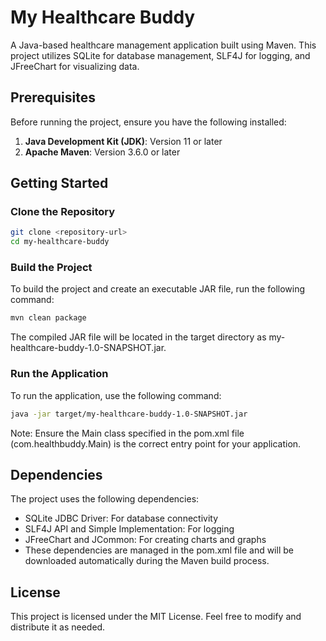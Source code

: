 # My Healthcare Buddy

A Java-based healthcare management application built using Maven. This project utilizes SQLite for database management, SLF4J for logging, and JFreeChart for visualizing data.

## Prerequisites

Before running the project, ensure you have the following installed:

1. **Java Development Kit (JDK)**: Version 11 or later  
2. **Apache Maven**: Version 3.6.0 or later  

## Getting Started

### Clone the Repository

```bash
git clone <repository-url>
cd my-healthcare-buddy
```

### Build the Project

To build the project and create an executable JAR file, run the following command:

```bash
mvn clean package
```

The compiled JAR file will be located in the target directory as my-healthcare-buddy-1.0-SNAPSHOT.jar.

### Run the Application

To run the application, use the following command:

```bash
java -jar target/my-healthcare-buddy-1.0-SNAPSHOT.jar
```

Note: Ensure the Main class specified in the pom.xml file (com.healthbuddy.Main) is the correct entry point for your application.

## Dependencies

The project uses the following dependencies:

- SQLite JDBC Driver: For database connectivity
- SLF4J API and Simple Implementation: For logging
- JFreeChart and JCommon: For creating charts and graphs
- These dependencies are managed in the pom.xml file and will be downloaded automatically during the Maven build process.

## License

This project is licensed under the MIT License. Feel free to modify and distribute it as needed.
